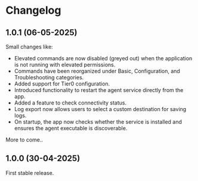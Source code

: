 # Changelog

## 1.0.1 (06-05-2025)

Small changes like:
- Elevated commands are now disabled (greyed out) when the application is not running with elevated permissions.
- Commands have been reorganized under Basic, Configuration, and Troubleshooting categories.
- Added support for Tier0 configuration.
- Introduced functionality to restart the agent service directly from the app.
- Added a feature to check connectivity status.
- Log export now allows users to select a custom destination for saving logs.
- On startup, the app now checks whether the service is installed and ensures the agent executable is discoverable.

More to come..

## 1.0.0 (30-04-2025)

First stable release.